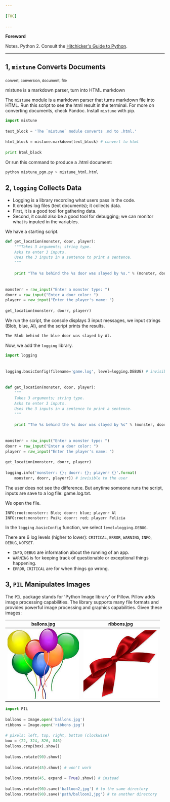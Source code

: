 ```yaml
---

[TOC]

---
```


**Foreword**

Notes. Python 2. Consult the [Hitchicker's Guide to Python](http://docs.python-guide.org/en/latest/).

---

## 1, `mistune` Converts Documents

<sub>convert, conversion, document, file</sub>

mistune is a markdown parser, turn into HTML markdown

The `mistune` module is a markdown parser that turns markdown file into HTML. Run this script to see the html result in the terminal. For more on converting documents, check Pandoc. Install `mistune` with pip.

```python
import mistune

text_block = 'The `mistune` module converts .md to .html.'
  
html_block = mistune.markdown(text_block) # convert to html

print html_block
```

Or run this command  to produce a .html document:

```bash
python mistune_pgm.py > mistune_html.html
```

## 2, `logging` Collects Data

- Logging is a library recording what users pass in the code.
- It creates log files (text documents); it collects data.
- First, it is a good tool for gathering data.
- Second, it could also be a good tool for debugging; we can monitor what is inputed in the variables.

We have a starting script.

```python
def get_location(monster, door, player):
    """Takes 3 arguments; string type.
	Asks to enter 3 inputs.
	Uses the 3 inputs in a sentence to print a sentence.
	"""
    
    print "The %s behind the %s door was slayed by %s." % (monster, door, player)


monsterr = raw_input("Enter a monster type: ")
doorr = raw_input("Enter a door color: ")
playerr = raw_input("Enter the player's name: ")

get_location(monsterr, doorr, playerr)
```

We run the script, the console displays 3 input messages, we input strings (Blob, blue, Al), and the script prints the results.

```python
The Blob behind the blue door was slayed by Al.
```

Now, we add the `logging` library.

```python
import logging


logging.basicConfig(filename='game.log', level=logging.DEBUG) # invisible to the user


def get_location(monster, door, player):
    """
    Takes 3 arguments; string type.
    Asks to enter 3 inputs.
    Uses the 3 inputs in a sentence to print a sentence.
    """

    print "The %s behind the %s door was slayed by %s" % (monster, door, player)


monsterr = raw_input("Enter a monster type: ")
doorr = raw_input("Enter a door color: ")
playerr = raw_input("Enter the player's name: ")
    
get_location(monsterr, doorr, playerr)

logging.info('monsterr: {}; doorr: {}; playerr {}'.format(
    monsterr, doorr, playerr)) # invisible to the user
```

The user does not see the difference. But anytime someone runs the script, inputs are save to a log file: game.log.txt.

We open the file.

```text
INFO:root:monsterr: Blob; doorr: blue; playerr Al
INFO:root:monsterr: Puik; doorr: red; playerr Felicia
```

In the `logging.basicConfig` function, we select `level=logging.DEBUG`.

There are 6 log levels (higher to lower): `CRITICAL`, `ERROR`, `WARNING`, `INFO`, `DEBUG`, `NOTSET`.

- `INFO`, `DEBUG` are information about the running of an app.
- `WARNING` is for keeping track of questionable or exceptional things happening.
- `ERROR`, `CRITICAL` are for when things go wrong.

## 3, `PIL` Manipulates Images

The `PIL` package stands for 'Python Image library' or Pillow. Pillow adds image processing capabilities. The library supports many file formats and provides powerful image processing and graphics capabilities. Given these images:

| ballons.jpg | ribbons.jpg |
|-----|-----|
| ![](img/image_balloons.jpg) | ![](img/image_ribbons.jpg) |

```python
import PIL

ballons = Image.open('ballons.jpg')
ribbons = Image.open('ribbons.jpg')

# pixels; left, top, right, bottom (clockwise)
box = (22, 324, 826, 846)
ballons.crop(box).show()

ballons.rotate(90).show()

ballons.rotate(45).show() # won't work

ballons.rotate(45, expand = True).show() # instead

ballons.rotate(90).save('balloon2,jpg') # to the same directory
ballons.rotate(90).save('path/balloon2,jpg') # to another directory
```